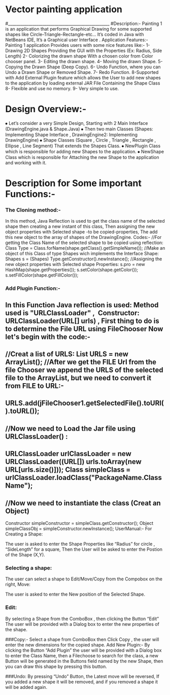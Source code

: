 # Vector painting application
#__________________________________________________
#Description:-
Painting 1 is an application that performs Graphical Drawing for some supported shapes like Circle-Triangle-Rectangle-etc…
It’s coded in Java with NetBeans IDE,  It’s a Graphical user Interface .
Application Features:-
Painting 1 application Provides users with some nice features like:-
1- Drawing 2D Shapes Providing the GUI with the Properties (Ex: Radius, Side Length)
2- Colorizing the drawn shape  With a chosen color from Color chooser panel.
3- Editing the drawn shape.
4- Moving the drawn Shape.
5- Copying the Drawn Shape (Deep Copy).
6- Undo Function, where you can Undo a Drawn Shape or Removed Shape.
7- Redo Function.
8-Supported with Add External Plugin feature which allows the User to add new shapes to the application by loading external JAR File Containing the Shape Class
8- Flexible and use no memory.
9- Very simple to use.

# Design Overview:-
⦁	Let’s  consider a very Simple Design, Starting with 2 Main Interface (DrawingEngine.java & Shape.Java)
⦁	Then two main Classes (Shapes: Implementing Shape Interface , DrawingEngine2: Implementing DrawingEngine)
⦁	Shape Classes (Square , Circle , Triangle , Rectangle , Ellipse , Line Segment) That extends the Shapes Class.
⦁	NewPlugin Class  which is responsible for adding new Shapes to the application.
⦁	NewShape Class which is responsible for Attaching the new Shape to the application and working with it.


# Description for Some important Functions:-
### The Cloning method:-
In this method, Java Reflection is used to get the class name of the selected shape then creating a new instant of this class, Then assigning the new object properties with Selected shape -to be copied-properties, The add this new object to the array of shapes of the DrawingEngine.
Codes:-
//For getting the Class Name of the selected shape to be copied using reflection:
Class Type = Class.forName(shape.getClass().getSimpleName());
//Make an object of this Class of type Shapes wich implements the Interface Shape:
Shapes s = (Shapes) Type.getConstructor().newInstance();
//Assigning the new object properties with Selected shape Properties:
s.pro = new HashMap(shape.getProperties());
s.setColor(shape.getColor());
 s.setFillColor(shape.getFillColor());

### Add Plugin Function:-
In this Function Java reflection is used:
Method used is "URLClassLoader" , 
Constructor: URLClassLoader(URL[] urls) ,
First thing to do is to determine the File URL using FileChooser Now let's begin with the code:-
-
//Creat a list of URLS:
List URLS = new ArrayList();
//After we get the FILE Url from the file Chooser we append the URLS of the selected file to the ArrayList, but we need to convert it from FILE to URL:-
-
URLS.add(jFileChooser1.getSelectedFile().toURI().toURL());
-
//Now we need to Load the Jar file using URLClassLoader() :
-
URLClassLoader urlClassLoader = new URLClassLoader((URL[]) urls.toArray(new URL[urls.size()]));
Class simpleClass = urlClassLoader.loadClass("PackageName.ClassName");
-
//Now we need to instantiate the class (Creat an Object)
-
Constructor simpleConstructor = simpleClass.getConstructor();
Object simpleClassObj = simpleConstructor.newInstance();
UserManual:-
For Creating a Shape:

The user is asked to enter the Shape Properties like “Radius” for circle , “SideLength” for a square, Then the User will be asked to enter the Postion of the Shape (X,Y).

### Selecting a shape:
The user can select a shape to Edit/Move/Copy from the Compobox on the right,
Move:

The user is asked to enter the New position of the Selected Shape.

### Edit:
By selecting a Shape from the ComboBox , then clicking the Button “Edit” The user will be provided with a Dialog box to enter the new properties of the shape.

###Copy:-
Select a shape from ComboBox then Click Copy , the user will enter the new dimensions for the copied shape.
Add New Plugin:-
By clicking the Button “Add Plugin” the user will be provided with a Dialog box to enter the Class Name, then a Filechoose to search for the class, a new Button will be generated in the Buttons field named by the new Shape, then you can draw this shape by pressing this button.

###Undo:
By pressing “Undo” Button, the Latest move will be reversed, If you added a new shape it will be removed, and if you removed a shape it will be added again.
